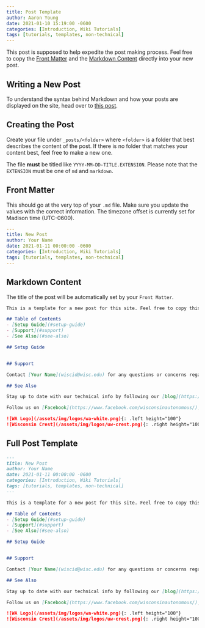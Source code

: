 ```yaml
---
title: Post Template
author: Aaron Young
date: 2021-01-10 15:19:00 -0600
categories: [Introduction, Wiki Tutorials]
tags: [tutorials, templates, non-technical]
---
```


This post is supposed to help expedite the post making process. Feel free to copy the [Front Matter](#front-matter) and the [Markdown Content](#markdown-content) directly into your new post.

## Writing a New Post
To understand the syntax behind Markdown and how your posts are displayed on the site, head over to [this post](/posts/write-a-new-post).

## Creating the Post
Create your file under `_posts/<folder>` where `<folder>` is a folder that best describes the content of the post. If there is no folder that matches your content best, feel free to make a new one. 

The file **must** be titled like `YYYY-MM-DD-TITLE.EXTENSION`. Please note that the `EXTENSION` must be one of `md` and `markdown`.

## Front Matter
This should go at the very top of your `.md` file. Make sure you update the values with the correct information. The timezone offset is currently set for Madison time (UTC-0600).

```yaml
---
title: New Post
author: Your Name
date: 2021-01-11 00:00:00 -0600
categories: [Introduction, Wiki Tutorials]
tags: [tutorials, templates, non-technical]
---
```

## Markdown Content
The title of the post will be automatically set by your `Front Matter`.

```markdown
This is a template for a new post for this site. Feel free to copy this markdown directly to your new file.

## Table of Contents
- [Setup Guide](#setup-guide)
- [Support](#support)
- [See Also](#see-also)

## Setup Guide


## Support

Contact [Your Name](wiscid@wisc.edu) for any questions or concerns regarding the contents of this site.

## See Also

Stay up to date with our technical info by following our [blog](https://www.wisconsinautonomous.org/blog).

Follow us on [Facebook](https://www.facebook.com/wisconsinautonomous/), [Instagram](https://www.instagram.com/wisconsinautonomous/), and [LinkedIn](https://www.linkedin.com/company/wisconsin-autonomous/about/)!

![WA Logo](/assets/img/logos/wa-white.png){: .left height="100"}
![Wisconsin Crest](/assets/img/logos/uw-crest.png){: .right height="100"}
```

## Full Post Template
```markdown
---
title: New Post
author: Your Name
date: 2021-01-11 00:00:00 -0600
categories: [Introduction, Wiki Tutorials]
tags: [tutorials, templates, non-technical]
---

This is a template for a new post for this site. Feel free to copy this markdown directly to your new file.

## Table of Contents
- [Setup Guide](#setup-guide)
- [Support](#support)
- [See Also](#see-also)

## Setup Guide


## Support

Contact [Your Name](wiscid@wisc.edu) for any questions or concerns regarding the contents of this site.

## See Also

Stay up to date with our technical info by following our [blog](https://www.wisconsinautonomous.org/blog).

Follow us on [Facebook](https://www.facebook.com/wisconsinautonomous/), [Instagram](https://www.instagram.com/wisconsinautonomous/), and [LinkedIn](https://www.linkedin.com/company/wisconsin-autonomous/about/)!

![WA Logo](/assets/img/logos/wa-white.png){: .left height="100"}
![Wisconsin Crest](/assets/img/logos/uw-crest.png){: .right height="100"}
```